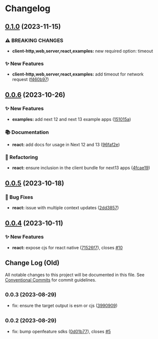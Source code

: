# Changelog

## [0.1.0](https://github.com/spotify/confidence-openfeature-provider-js/compare/integration-react-v0.0.6...integration-react-v0.1.0) (2023-11-15)


### ⚠ BREAKING CHANGES

* **client-http,web,server,react,examples:** new required option: timeout

### ✨ New Features

* **client-http,web,server,react,examples:** add timeout for network request ([f460b97](https://github.com/spotify/confidence-openfeature-provider-js/commit/f460b97ec4e1c56375de52fd1eb664c7b9be1f35))

## [0.0.6](https://github.com/spotify/confidence-openfeature-provider-js/compare/integration-react-v0.0.5...integration-react-v0.0.6) (2023-10-26)


### ✨ New Features

* **examples:** add next 12 and next 13 example apps ([151015a](https://github.com/spotify/confidence-openfeature-provider-js/commit/151015a03f7fe67a7c6382078743b38f8d6ef2d1))


### 📚 Documentation

* **react:** add docs for usage in Next 12 and 13 ([96faf2e](https://github.com/spotify/confidence-openfeature-provider-js/commit/96faf2eed2e5f84346f1ffcfc9d274f36cfa7514))


### 🔄 Refactoring

* **react:** ensure inclusion in the client bundle for next13 apps ([4fcae19](https://github.com/spotify/confidence-openfeature-provider-js/commit/4fcae19849eb7459eb80c649de76d09f49b8cdbf))

## [0.0.5](https://github.com/spotify/confidence-openfeature-provider-js/compare/integration-react-v0.0.4...integration-react-v0.0.5) (2023-10-18)


### 🐛 Bug Fixes

* **react:** issue with multiple context updates ([2dd3857](https://github.com/spotify/confidence-openfeature-provider-js/commit/2dd385764bd9c01b3f88f34b2da80b023b52cad1))

## [0.0.4](https://github.com/spotify/confidence-openfeature-provider-js/compare/integration-react-v0.0.3...integration-react-v0.0.4) (2023-10-11)


### ✨ New Features

* **react:** expose cjs for react native ([71526f7](https://github.com/spotify/confidence-openfeature-provider-js/commit/71526f7d6dc20e7bf1c4ce8211f589d6f8efdee1)), closes [#10](https://github.com/spotify/confidence-openfeature-provider-js/issues/10)

## Change Log (Old)

All notable changes to this project will be documented in this file.
See [Conventional Commits](https://conventionalcommits.org) for commit guidelines.

## <small>0.0.3 (2023-08-29)</small>

- fix: ensure the target output is esm or cjs ([3990909](https://github.com/spotify/confidence-openfeature-provider-js/commit/3990909))

## <small>0.0.2 (2023-08-29)</small>

- fix: bump openfeature sdks ([0d01b77](https://github.com/spotify/confidence-openfeature-provider-js/commit/0d01b77)), closes [#5](https://github.com/spotify/confidence-openfeature-provider-js/issues/5)
